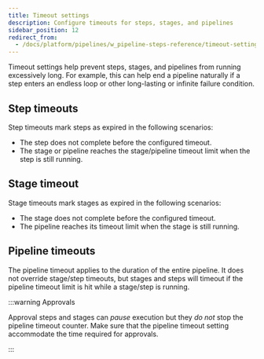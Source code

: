 ```yaml
---
title: Timeout settings
description: Configure timeouts for steps, stages, and pipelines
sidebar_position: 12
redirect_from:
  - /docs/platform/pipelines/w_pipeline-steps-reference/timeout-settings
---
```


Timeout settings help prevent steps, stages, and pipelines from running excessively long. For example, this can help end a pipeline naturally if a step enters an endless loop or other long-lasting or infinite failure condition.

## Step timeouts

Step timeouts mark steps as expired in the following scenarios:

* The step does not complete before the configured timeout.
* The stage or pipeline reaches the stage/pipeline timeout limit when the step is still running.

## Stage timeout

Stage timeouts mark stages as expired in the following scenarios:

* The stage does not complete before the configured timeout.
* The pipeline reaches its timeout limit when the stage is still running.

## Pipeline timeouts

The pipeline timeout applies to the duration of the entire pipeline. It does not override stage/step timeouts, but stages and steps will timeout if the pipeline timeout limit is hit while a stage/step is running.

:::warning Approvals

Approval steps and stages can *pause* execution but they *do not* stop the pipeline timeout counter. Make sure that the pipeline timeout setting accommodate the time required for approvals.

:::
